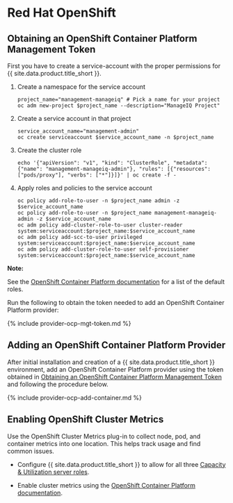 ---
---

# Red Hat OpenShift

## Obtaining an OpenShift Container Platform Management Token

First you have to create a service-account with the proper permissions for {{ site.data.product.title_short }}.

1. Create a namespace for the service account
   ```
   project_name="management-manageiq" # Pick a name for your project
   oc adm new-project $project_name --description="ManageIQ Project"
   ```

2. Create a service account in that project
   ```
   service_account_name="management-admin"
   oc create serviceaccount $service_account_name -n $project_name
   ```

3. Create the cluster role
   ```
   echo '{"apiVersion": "v1", "kind": "ClusterRole", "metadata": {"name": "management-manageiq-admin"}, "rules": [{"resources": ["pods/proxy"], "verbs": ["*"]}]}' | oc create -f -
   ```

4. Apply roles and policies to the service account
   ```
   oc policy add-role-to-user -n $project_name admin -z $service_account_name
   oc policy add-role-to-user -n $project_name management-manageiq-admin -z $service_account_name
   oc adm policy add-cluster-role-to-user cluster-reader system:serviceaccount:$project_name:$service_account_name
   oc adm policy add-scc-to-user privileged system:serviceaccount:$project_name:$service_account_name
   oc adm policy add-cluster-role-to-user self-provisioner system:serviceaccount:$project_name:$service_account_name
   ```

**Note:**

See the [OpenShift Container Platform documentation](https://docs.openshift.com/container-platform/4.5/authentication/using-rbac.html#default-roles_using-rbac)
for a list of the default roles.

Run the following to obtain the token needed to add an OpenShift Container Platform provider:

{% include provider-ocp-mgt-token.md %}

## Adding an OpenShift Container Platform Provider

After initial installation and creation of a {{ site.data.product.title_short }}
environment, add an OpenShift Container Platform provider using the
token obtained in
[Obtaining an OpenShift Container Platform Management Token](#obtaining-an-openshift-container-platform-management-token) and following the procedure below.

{% include provider-ocp-add-container.md %}

## Enabling OpenShift Cluster Metrics

Use the OpenShift Cluster Metrics plug-in to collect node, pod, and container metrics into one location. This helps track usage and find common issues.

  - Configure {{ site.data.product.title_short }} to allow for all three [Capacity & Utilization server roles](../deployment_planning_guide/index.html#assigning-the-capacity-and-utilization-server-roles).

  - Enable cluster metrics using the [OpenShift Container Platform documentation](https://access.redhat.com/documentation/en-us/openshift_container_platform/3.5/html-single/installation_and_configuration/#install-config-cluster-metrics).
